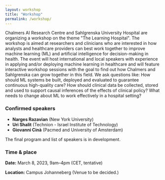 ```yaml
---
layout: workshop
title: "Workshop"
permalink: /workshop/
---
```


Chalmers AI Research Centre and Sahlgrenska University Hospital are organizing a workshop on the theme "The Learning Hospital". The workshop is aimed at researchers and clinicians who are interested in how analysts and healthcare providers can best work together to improve machine learning (ML) and artificial intelligence for decision-making in health. The event will host international and local speakers with experience in applying and/or deploying machine learning in healthcare and will feature interactive workshop sessions with the goal to find out how Chalmers and Sahlgrenska can grow together in this field. We ask questions like: How should ML systems be built, deployed and evaluated to guarantee continuous high-quality care? How should clinical data be collected, stored and used to support causal inferences of the effects of clinical policy? What needs to change about ML to work effectively in a hospital setting?

### Confirmed speakers
* **Narges Razavian** (New York University)
* **Uri Shalit** (Technion -  Israel Institute of Technology)
* **Giovanni Cinà** (Pacmed and University of Amsterdam)

The final program and list of speakers is in development.

### Time & place

**Date:** March 8, 2023, 9am–4pm (CET, tentative)

**Location:** Campus Johanneberg (Venue to be decided.)
